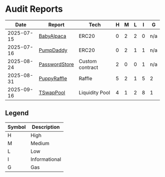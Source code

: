 # Audit Reports

| Date       | Report                                                  | Tech            | H   | M   | L   | I   | G   |
| ---------- | ------------------------------------------------------- | --------------- | --- | --- | --- | --- | --- |
| 2025-07-15 | [BabyAlpaca](./reports/2025-07-15-BabyAlpaca.pdf)       | ERC20           | 0   | 2   | 2   | 0   | n/a |
| 2025-07-16 | [PumpDaddy](./reports/2025-07-16-PumpDaddy.pdf)         | ERC20           | 0   | 2   | 1   | 1   | n/a |
| 2025-08-24 | [PasswordStore](./reports/2025-08-24-PasswordStore.pdf) | Custom contract | 2   | 0   | 0   | 1   | n/a |
| 2025-08-31 | [PuppyRaffle](./reports/2025-08-31-PuppyRaffle.pdf)     | Raffle          | 5   | 2   | 1   | 5   | 2   |
| 2025-09-16 | [TSwapPool](./reports/2025-09-16-TSwapPool.pdf)         | Liquidity Pool  | 4   | 1   | 2   | 8   | 1   |

## Legend

| Symbol | Description   |
| ------ | ------------- |
| H      | High          |
| M      | Medium        |
| L      | Low           |
| I      | Informational |
| G      | Gas           |